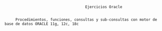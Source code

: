                                          Ejercicios Oracle


         Procedimientos, funciones, consultas y sub-consultas con motor de base de datos ORACLE 11g, 12c, 18c
